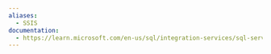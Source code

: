 ```yaml
---
aliases:
  - SSIS
documentation:
  - https://learn.microsoft.com/en-us/sql/integration-services/sql-server-integration-services
---
```

